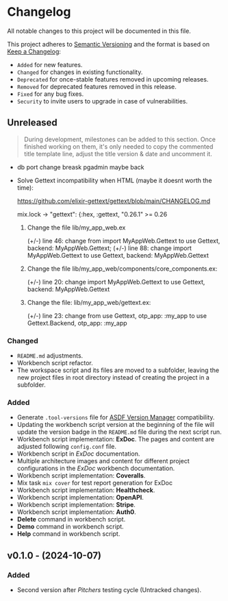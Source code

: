<!-- markdownlint-disable MD024 -->
# Changelog

All notable changes to this project will be documented in this file.

This project adheres to [Semantic Versioning](https://semver.org/spec/v2.0.0.html) and the format is based on [Keep a Changelog](https://keepachangelog.com/en/1.0.0/):

- `Added` for new features.
- `Changed` for changes in existing functionality.
- `Deprecated` for once-stable features removed in upcoming releases.
- `Removed` for deprecated features removed in this release.
- `Fixed` for any bug fixes.
- `Security` to invite users to upgrade in case of vulnerabilities.

## Unreleased

> During development, milestones can be added to this section. Once finished working on them, it's only needed to copy the commented title template line, adjust the title version & date and uncomment it.
<!-- ## v0.0.0 - (0000-00-00) -->

- db port change breask pgadmin maybe back
- Solve Gettext incompatibility when HTML (maybe it doesnt worth the time):
  
    <https://github.com/elixir-gettext/gettext/blob/main/CHANGELOG.md>

    mix.lock -> "gettext": {:hex, :gettext, "0.26.1" >= 0.26

    1. Change the file lib/my_app_web.ex

        (+/-) line 46: change from import MyAppWeb.Gettext to use Gettext, backend: MyAppWeb.Gettext;
        (+/-) line 88: change import MyAppWeb.Gettext to use Gettext, backend: MyAppWeb.Gettext

    2. Change the file lib/my_app_web/components/core_components.ex:

        (+/-) line 20: change import MyAppWeb.Gettext to use Gettext, backend: MyAppWeb.Gettext

    3. Change the file: lib/my_app_web/gettext.ex:

        (+/-) line 23: change from use Gettext, otp_app: :my_app to use Gettext.Backend, otp_app: :my_app

### Changed

- `README.md` adjustments.
- Workbench script refactor.
- The workspace script and its files are moved to a subfolder, leaving the new project files in root directory instead of creating the project in a subfolder.

### Added

- Generate `.tool-versions` file for [ASDF Version Manager](https://asdf-vm.com/) compatibility.
- Updating the workbench script version at the beginning of the file will update the version badge in the `README.md` file during the next script run.
- Workbench script implementation: **ExDoc**. The pages and content are adjusted following `config.conf` file.
- Workbench script in *ExDoc* documentation.
- Multiple architecture images and content for different project configurations in the *ExDoc* workbench documentation.
- Workbench script implementation: **Coveralls**.
- Mix task `mix cover` for test report generation for ExDoc
- Workbench script implementation: **Healthcheck**.
- Workbench script implementation: **OpenAPI**.
- Workbench script implementation: **Stripe**.
- Workbench script implementation: **Auth0**.
- **Delete** command in workbench script.
- **Demo** command in workbench script.
- **Help** command in workbench script.

## v0.1.0 - (2024-10-07)

### Added

- Second version after *Pitchers* testing cycle (Untracked changes).
